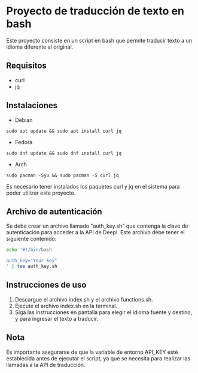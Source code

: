 # Proyecto de traducción de texto en bash

Este proyecto consiste en un script en bash que permite traducir texto a un idioma diferente al original.

## Requisitos
- curl
- jq

## Instalaciones

- Debian
```
sudo apt update && sudo apt install curl jq
```

- Fedora
```
sudo dnf update && sudo dnf install curl jq
```

- Arch
```
sudo pacman -Syu && sudo pacman -S curl jq
```

Es necesario tener instalados los paquetes curl y jq en el sistema para poder utilizar este proyecto.

## Archivo de autenticación

Se debe crear un archivo llamado "auth_key.sh" que contenga la clave de autenticación para acceder a la API de Deepl. Este archivo debe tener el siguiente contenido:

```bash
echo '#!/bin/bash                                                                                                                                                main

auth_key="Your key"
' | tee auth_key.sh
```

## Instrucciones de uso
1. Descargue el archivo index.sh y el archivo functions.sh.
2. Ejecute el archivo index.sh en la terminal.
3. Siga las instrucciones en pantalla para elegir el idioma fuente y destino, y para ingresar el texto a traducir.

## Nota
Es importante asegurarse de que la variable de entorno API_KEY esté establecida antes de ejecutar el script, ya que se necesita para realizar las llamadas a la API de traducción.
